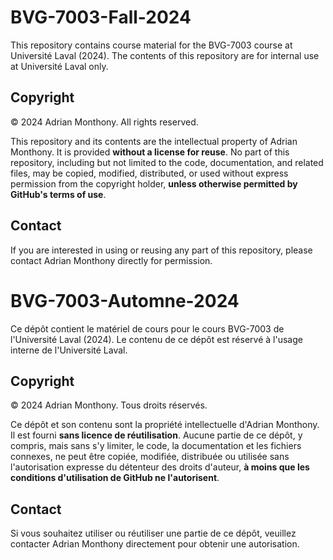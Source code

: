 # BVG-7003-Fall-2024

This repository contains course material for the BVG-7003 course at Université Laval (2024). The contents of this repository are for internal use at Université Laval only.

## Copyright

© 2024 Adrian Monthony. All rights reserved.

This repository and its contents are the intellectual property of Adrian Monthony. It is provided **without a license for reuse**. No part of this repository, including but not limited to the code, documentation, and related files, may be copied, modified, distributed, or used without express permission from the copyright holder, **unless otherwise permitted by GitHub's terms of use**.

## Contact

If you are interested in using or reusing any part of this repository, please contact Adrian Monthony directly for permission.

# BVG-7003-Automne-2024 

Ce dépôt contient le matériel de cours pour le cours BVG-7003 de l'Université Laval (2024). Le contenu de ce dépôt est réservé à l'usage interne de l'Université Laval. 

## Copyright 
© 2024 Adrian Monthony. Tous droits réservés. 

Ce dépôt et son contenu sont la propriété intellectuelle d'Adrian Monthony. Il est fourni **sans licence de réutilisation**. Aucune partie de ce dépôt, y compris, mais sans s'y limiter, le code, la documentation et les fichiers connexes, ne peut être copiée, modifiée, distribuée ou utilisée sans l'autorisation expresse du détenteur des droits d'auteur, **à moins que les conditions d'utilisation de GitHub ne l'autorisent**. 

## Contact 

Si vous souhaitez utiliser ou réutiliser une partie de ce dépôt, veuillez contacter Adrian Monthony directement pour obtenir une autorisation.
